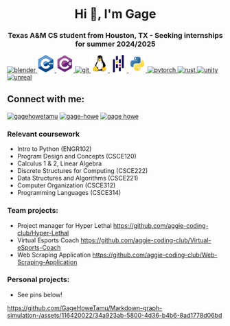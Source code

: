 <h1 align="center">Hi 👋, I'm Gage</h1>
<h3 align="center">Texas A&M CS student from Houston, TX - Seeking internships for summer 2024/2025</h3>

 [//]: # (<p align="left"> <a href="https://github.com/ryo-ma/github-profile-trophy"><img src="https://github-profile-trophy.vercel.app/?username=gagehowetamu" alt="gagehowetamu" /></a> </p>)

[//]: #  (https://codeforces.com/profile/ghowe)

<p align="left"> <a href="https://www.blender.org/" target="_blank" rel="noreferrer"> <img src="https://download.blender.org/branding/community/blender_community_badge_white.svg" alt="blender" width="40" height="40"/> </a> <a href="https://www.w3schools.com/cpp/" target="_blank" rel="noreferrer"> <img src="https://raw.githubusercontent.com/devicons/devicon/master/icons/cplusplus/cplusplus-original.svg" alt="cplusplus" width="40" height="40"/> </a> <a href="https://www.w3schools.com/cs/" target="_blank" rel="noreferrer"> <img src="https://raw.githubusercontent.com/devicons/devicon/master/icons/csharp/csharp-original.svg" alt="csharp" width="40" height="40"/> </a> <a href="https://git-scm.com/" target="_blank" rel="noreferrer"> <img src="https://www.vectorlogo.zone/logos/git-scm/git-scm-icon.svg" alt="git" width="40" height="40"/> </a> <a href="https://www.linux.org/" target="_blank" rel="noreferrer"> <img src="https://raw.githubusercontent.com/devicons/devicon/master/icons/linux/linux-original.svg" alt="linux" width="40" height="40"/> </a> <a href="https://pandas.pydata.org/" target="_blank" rel="noreferrer"> <img src="https://raw.githubusercontent.com/devicons/devicon/2ae2a900d2f041da66e950e4d48052658d850630/icons/pandas/pandas-original.svg" alt="pandas" width="40" height="40"/> </a> <a href="https://www.python.org" target="_blank" rel="noreferrer"> <img src="https://raw.githubusercontent.com/devicons/devicon/master/icons/python/python-original.svg" alt="python" width="40" height="40"/> </a> <a href="https://pytorch.org/" target="_blank" rel="noreferrer"> <img src="https://www.vectorlogo.zone/logos/pytorch/pytorch-icon.svg" alt="pytorch" width="40" height="40"/> </a> <a href="https://www.rust-lang.org" target="_blank" rel="noreferrer"> <img src="https://www.rust-lang.org/static/images/rust-logo-blk.svg" alt="rust" width="40" height="40"/> </a> <a href="https://unity.com/" target="_blank" rel="noreferrer"> <img src="https://www.vectorlogo.zone/logos/unity3d/unity3d-icon.svg" alt="unity" width="40" height="40"/> </a> <a href="https://unrealengine.com/" target="_blank" rel="noreferrer"> <img src="https://raw.githubusercontent.com/kenangundogan/fontisto/036b7eca71aab1bef8e6a0518f7329f13ed62f6b/icons/svg/brand/unreal-engine.svg" alt="unreal" width="40" height="40"/> </a> </p>

<h2 align="left">Connect with me:</h2>
<p align="left">
<a href="https://dev.to/gagehowetamu" target="blank"><img align="center" src="https://raw.githubusercontent.com/rahuldkjain/github-profile-readme-generator/master/src/images/icons/Social/devto.svg" alt="gagehowetamu" height="30" width="40" /></a>
<a href="https://linkedin.com/in/gage-howe" target="blank"><img align="center" src="https://raw.githubusercontent.com/rahuldkjain/github-profile-readme-generator/master/src/images/icons/Social/linked-in-alt.svg" alt="gage-howe" height="30" width="40" /></a>
<a href="https://www.leetcode.com/gage howe" target="blank"><img align="center" src="https://raw.githubusercontent.com/rahuldkjain/github-profile-readme-generator/master/src/images/icons/Social/leet-code.svg" alt="gage howe" height="30" width="40" /></a>  

### Relevant coursework
* Intro to Python (ENGR102)
* Program Design and Concepts (CSCE120)
* Calculus 1 & 2, Linear Algebra
* Discrete Structures for Computing (CSCE222)
* Data Structures and Algorithms (CSCE221)
* Computer Organization (CSCE312)
* Programming Languages (CSCE314)

### Team projects:

* Project manager for Hyper Lethal    https://github.com/aggie-coding-club/Hyper-Lethal    
* Virtual Esports Coach     https://github.com/aggie-coding-club/Virtual-eSports-Coach
* Web Scraping Application    https://github.com/aggie-coding-club/Web-Scraping-Application

### Personal projects:
* See pins below!

https://github.com/GageHoweTamu/Markdown-graph-simulation-/assets/116420022/34a923ab-5800-4d36-b4b6-8ad1778d06bd
